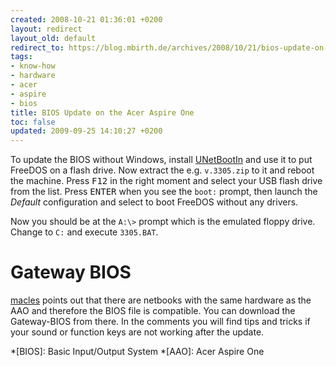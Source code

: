 ```yaml
---
created: 2008-10-21 01:36:01 +0200
layout: redirect
layout_old: default
redirect_to: https://blog.mbirth.de/archives/2008/10/21/bios-update-on-the-acer-aspire-one.html
tags:
- know-how
- hardware
- acer
- aspire
- bios
title: BIOS Update on the Acer Aspire One
toc: false
updated: 2009-09-25 14:10:27 +0200
---
```


To update the BIOS without Windows, install [UNetBootIn](http://unetbootin.sf.net/) and use it to put FreeDOS on a
flash drive. Now extract the e.g. `v.3305.zip` to it and reboot the machine. Press <kbd>F12</kbd> in the right
moment and select your USB flash drive from the list. Press <kbd>ENTER</kbd> when you see the `boot:` prompt, then
launch the *Default* configuration and select to boot FreeDOS without any drivers.

Now you should be at the `A:\>` prompt which is the emulated floppy drive. Change to `C:` and execute `3305.BAT`.


Gateway BIOS
============

[macles](http://macles.blogspot.com/2009/03/brightness-table.html) points out that there are netbooks with the same
hardware as the AAO and therefore the BIOS file is compatible. You can download the Gateway-BIOS from there. In the
comments you will find tips and tricks if your sound or function keys are not working after the update.

*[BIOS]: Basic Input/Output System
*[AAO]: Acer Aspire One